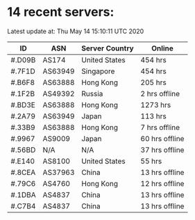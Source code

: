 # 14 recent servers:

Latest update at: Thu May 14 15:10:11 UTC 2020

| ID | ASN | Server Country | Online |
| -- | --- | -------------- | ------ |
| #.D09B | AS174 | United States | 454 hrs |
| #.7F1D | AS63949 | Singapore | 454 hrs |
| #.B6F8 | AS63888 | Hong Kong | 205 hrs |
| #.1F2B | AS49392 | Russia | 2 hrs offline |
| #.BD3E | AS63888 | Hong Kong | 1273 hrs |
| #.2A79 | AS63949 | Japan | 113 hrs |
| #.33B9 | AS63888 | Hong Kong | 7 hrs offline |
| #.9967 | AS9009 | Japan | 60 hrs offline |
| #.56BD | N/A | N/A | 37 hrs offline |
| #.E140 | AS8100 | United States | 55 hrs |
| #.8CEA | AS37963 | China | 13 hrs offline |
| #.79C6 | AS4760 | Hong Kong | 12 hrs offline |
| #.1DBA | AS4837 | China | 13 hrs offline |
| #.C7B4 | AS4837 | China | 13 hrs offline |


